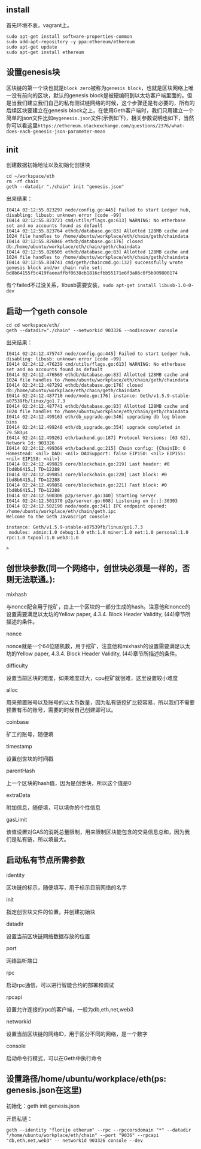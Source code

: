 ## install

首先环境不表，vagrant上。

```
sudo apt-get install software-properties-common
sudo add-apt-repository -y ppa:ethereum/ethereum
sudo apt-get update
sudo apt-get install ethereum
```

## 设置genesis块

区块链的第一个块也就是`block zero`被称为`genesis block`，也就是区块网络上唯一没有前向的区块，默认的genesis block是被硬编码到以太坊客户端里面的。但是当我们建立我们自己的私有测试链网络的时候，这个步骤还是有必要的，所有的后续区块要建立在genesis block之上，在使用Geth客户端时，我们只用建立一个简单的json文件比如`mygenesis.json`文件(示例如下)，相关参数说明也如下，当然你可以看这里`https://ethereum.stackexchange.com/questions/2376/what-does-each-genesis-json-parameter-mean`

## init

创建数据初始地址以及初始化创世块

```
cd ~/workspace/eth
rm -rf chain
geth --datadir "./chain" init "genesis.json"
```

出来结果：
```
I0414 02:12:55.823297 node/config.go:445] Failed to start Ledger hub, disabling: libusb: unknown error [code -99]
I0414 02:12:55.823721 cmd/utils/flags.go:613] WARNING: No etherbase set and no accounts found as default
I0414 02:12:55.823764 ethdb/database.go:83] Allotted 128MB cache and 1024 file handles to /home/ubuntu/workplace/eth/chain/geth/chaindata
I0414 02:12:55.826046 ethdb/database.go:176] closed db:/home/ubuntu/workplace/eth/chain/geth/chaindata
I0414 02:12:55.826505 ethdb/database.go:83] Allotted 128MB cache and 1024 file handles to /home/ubuntu/workplace/eth/chain/geth/chaindata
I0414 02:12:55.834741 cmd/geth/chaincmd.go:132] successfully wrote genesis block and/or chain rule set: bd8b64155f5c419faeeaffbf0638cb1816cfbb55171e6f3a86c0f5b909800174
```

有个failed不过没关系，libusb需要安装，`sudo apt-get install libusb-1.0-0-dev`

## 启动一个geth console

```
cd cd workspace/eth/
geth --datadir="./chain" --networkid 903326 --nodiscover console
```

出来结果：

```
I0414 02:24:12.475747 node/config.go:445] Failed to start Ledger hub, disabling: libusb: unknown error [code -99]
I0414 02:24:12.476239 cmd/utils/flags.go:613] WARNING: No etherbase set and no accounts found as default
I0414 02:24:12.476569 ethdb/database.go:83] Allotted 128MB cache and 1024 file handles to /home/ubuntu/workplace/eth/chain/geth/chaindata
I0414 02:24:12.487292 ethdb/database.go:176] closed db:/home/ubuntu/workplace/eth/chain/geth/chaindata
I0414 02:24:12.487710 node/node.go:176] instance: Geth/v1.5.9-stable-a07539fb/linux/go1.7.3
I0414 02:24:12.487741 ethdb/database.go:83] Allotted 128MB cache and 1024 file handles to /home/ubuntu/workplace/eth/chain/geth/chaindata
I0414 02:24:12.499163 eth/db_upgrade.go:346] upgrading db log bloom bins
I0414 02:24:12.499240 eth/db_upgrade.go:354] upgrade completed in 79.583µs
I0414 02:24:12.499261 eth/backend.go:187] Protocol Versions: [63 62], Network Id: 903326
I0414 02:24:12.499369 eth/backend.go:215] Chain config: {ChainID: 0 Homestead: <nil> DAO: <nil> DAOSupport: false EIP150: <nil> EIP155: <nil> EIP158: <nil>}
I0414 02:24:12.499829 core/blockchain.go:219] Last header: #0 [bd8b6415…] TD=12288
I0414 02:24:12.499853 core/blockchain.go:220] Last block: #0 [bd8b6415…] TD=12288
I0414 02:24:12.499858 core/blockchain.go:221] Fast block: #0 [bd8b6415…] TD=12288
I0414 02:24:12.500306 p2p/server.go:340] Starting Server
I0414 02:24:12.501370 p2p/server.go:608] Listening on [::]:30303
I0414 02:24:12.502190 node/node.go:341] IPC endpoint opened: /home/ubuntu/workplace/eth/chain/geth.ipc
Welcome to the Geth JavaScript console!

instance: Geth/v1.5.9-stable-a07539fb/linux/go1.7.3
 modules: admin:1.0 debug:1.0 eth:1.0 miner:1.0 net:1.0 personal:1.0 rpc:1.0 txpool:1.0 web3:1.0

>
```

## 创世块参数(同一个网络中，创世块必须是一样的，否则无法联通。):

mixhash

与nonce配合用于挖矿，由上一个区块的一部分生成的hash。注意他和nonce的设置需要满足以太坊的Yellow paper, 4.3.4. Block Header Validity, (44)章节所描述的条件。

nonce

nonce就是一个64位随机数，用于挖矿，注意他和mixhash的设置需要满足以太坊的Yellow paper, 4.3.4. Block Header Validity, (44)章节所描述的条件。

difficulty

设置当前区块的难度，如果难度过大，cpu挖矿就很难，这里设置较小难度

alloc

用来预置账号以及账号的以太币数量，因为私有链挖矿比较容易，所以我们不需要预置有币的账号，需要的时候自己创建即可以。

coinbase

矿工的账号，随便填

timestamp

设置创世块的时间戳

parentHash

上一个区块的hash值，因为是创世块，所以这个值是0

extraData

附加信息，随便填，可以填你的个性信息

gasLimit

该值设置对GAS的消耗总量限制，用来限制区块能包含的交易信息总和，因为我们是私有链，所以填最大。


## 启动私有节点所需参数

identity

区块链的标示，随便填写，用于标示目前网络的名字

init

指定创世块文件的位置，并创建初始块

datadir

设置当前区块链网络数据存放的位置

port

网络监听端口

rpc

启动rpc通信，可以进行智能合约的部署和调试

rpcapi

设置允许连接的rpc的客户端，一般为db,eth,net,web3

networkid

设置当前区块链的网络ID，用于区分不同的网络，是一个数字

console

启动命令行模式，可以在Geth中执行命令

## 设置路径/home/ubuntu/workplace/eth(ps: genesis.json在这里)

初始化：geth init genesis.json

开启私链：

```geth --identity "florije etherum" --rpc --rpccorsdomain "*" --datadir "/home/ubuntu/workplace/eth/chain" --port "9036" --rpcapi "db,eth,net,web3" -- networkid 903326 console --dev```





